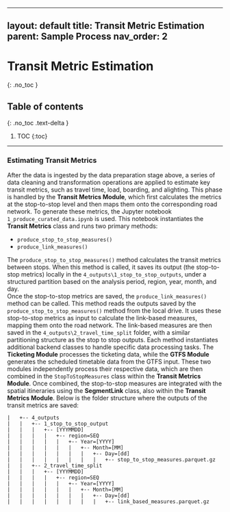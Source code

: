 
---
layout: default
title: Transit Metric Estimation
parent: Sample Process
nav_order: 2
---


# Transit Metric Estimation
{: .no_toc }
## Table of contents
{: .no_toc .text-delta }

1. TOC
{:toc}

---


### Estimating Transit Metrics  

   After the data is ingested by the data preparation stage above, a series of data cleaning and transformation operations are applied to estimate key transit metrics, such as travel time, load, boarding, and alighting. This phase is handled by the **Transit Metrics Module**, which first calculates the metrics at the stop-to-stop level and then maps them onto the corresponding road network. To generate these metrics, the Jupyter notebook `1_produce_curated_data.ipynb` is used. This notebook instantiates the **Transit Metrics** class and runs two primary methods:
   - `produce_stop_to_stop_measures()`
   - `produce_link_measures()`    

   The `produce_stop_to_stop_measures()` method calculates the transit metrics between stops. When this method is called, it saves its output (the stop-to-stop metrics) locally in the `4_outputs\1_stop_to_stop_outputs`, under a structured partition based on the analysis period, region, year, month, and day.   
   Once the stop-to-stop metrics are saved, the `produce_link_measures()` method can be called. This method reads the outputs saved by the `produce_stop_to_stop_measures()` method from the local drive. It uses these stop-to-stop metrics as input to calculate the link-based measures, mapping them onto the road network. The link-based measures are then saved in the `4_outputs\2_travel_time_split` folder, with a similar partitioning structure as the stop to stop outputs.
   Each method instantiates additional backend classes to handle specific data processing tasks. The **Ticketing Module** processes the ticketing data, while the **GTFS Module** generates the scheduled timetable data from the GTFS input. These two modules independently process their respective data, which are then combined in the `StopToStopMeasures` class within the **Transit Metrics Module**.
   Once combined, the stop-to-stop measures are integrated with the spatial itineraries using the **SegmentLink** class, also within the **Transit Metrics Module**.
   Below is the folder structure where the outputs of the transit metrics are saved:
       
   ```shell
   |   +-- 4_outputs
   |   |   +-- 1_stop_to_stop_output
   |   |   |   +-- [YYYMMDD]
   |   |   |   |   +-- region=SEQ
   |   |   |   |   |   +-- Year=[YYYY]
   |   |   |   |   |   |   +-- Month=[MM]
   |   |   |   |   |   |   |   +-- Day=[dd]
   |   |   |   |   |   |   |   |   +-- stop_to_stop_measures.parquet.gz
   |   |   +-- 2_travel_time_split
   |   |   |   +-- [YYYMMDD]
   |   |   |   |   +-- region=SEQ
   |   |   |   |   |   +-- Year=[YYYY]
   |   |   |   |   |   |   +-- Month=[MM]
   |   |   |   |   |   |   |   +-- Day=[dd]
   |   |   |   |   |   |   |   |   +-- link_based_measures.parquet.gz
  
   ```

